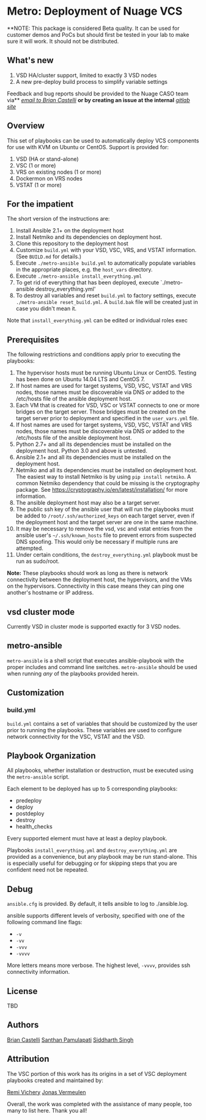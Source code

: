 # Metro: Deployment of Nuage VCS

**NOTE: This package is considered Beta quality. It can be used for customer demos and PoCs but should first be tested in your lab to make sure it will work. It should not be distributed.

## What's new

1. VSD HA/cluster support, limited to exactly 3 VSD nodes
1. A new pre-deploy build process to simplify variable settings

Feedback and bug reports should be provided to the Nuage CASO team via** *[email to Brian Castelli](mailto://brian.castelli@nokia.com)* **or by creating an issue at the internal** *[gitlab site](http://gitlab.us.alcatel-lucent.com/caso-metro/metro-express/issues)*

## Overview

This set of playbooks can be used to automatically deploy VCS components for use with KVM on Ubuntu or CentOS. Support is provided for:

1. VSD (HA or stand-alone)
2. VSC (1 or more)
3. VRS on existing nodes (1 or more)
4. Dockermon on VRS nodes
5. VSTAT (1 or more)

## For the impatient

The short version of the instructions are:

1. Install Ansible 2.1+ on the deployment host
1. Install Netmiko and its dependencies on deployment host.
1. Clone this repository to the deployment host
1. Customize `build.yml` with your VSD, VSC, VRS, and VSTAT information. (See `BUILD.md` for details.)
1. Execute `./metro-ansible build.yml` to automatically populate variables in the appropriate places, e.g. the `host_vars` directory.
1. Execute `./metro-ansible install_everything.yml`
1. To get rid of everything that has been deployed, execute `./metro-ansible destroy_everything.yml'
1. To destroy all variables and reset `build.yml` to factory settings, execute `./metro-ansible reset_build.yml`. A `build.bak` file will be created just in case you didn't mean it.

Note that `install_everything.yml` can be edited or individual roles exec

## Prerequisites

The following restrictions and conditions apply prior to executing the playbooks:

1. The hypervisor hosts must be running Ubuntu Linux or CentOS. Testing has been done on Ubuntu 14.04 LTS and CentOS 7.
1. If host names are used for target systems, VSD, VSC, VSTAT and VRS nodes, those names must be discoverable via DNS *or* added to the /etc/hosts file of the ansible deployment host.
1. Each VM that is created for VSD, VSC or VSTAT connects to one or more bridges on the target server. Those bridges must be created on the target server prior to deployment and specified in the `user_vars.yml` file.
1. If host names are used for target systems, VSD, VSC, VSTAT and VRS nodes, those names must be discoverable via DNS *or* added to the /etc/hosts file of the ansible deployment host.
1. Python 2.7+ and all its dependencies must be installed on the deployment host. Python 3.0 and above is untested.
1. Ansible 2.1+ and all its dependencies must be installed on the deployment host.
1. Netmiko and all its dependencies must be installed on deployment host. The easiest way to install Netmiko is by using `pip install netmiko`. A common Netmiko dependency that could be missing is the cryptography package. See https://cryptography.io/en/latest/installation/ for more information.
1. The ansible deployment host may also be a target server.
1. The public ssh key of the ansible user that will run the playbooks must be added to `/root/.ssh/authorized_keys` on each target server, even if the deployment host and the target server are one in the same machine.
1. It may be necessary to remove the vsd, vsc and vstat entries from the ansible user's `~/.ssh/known_hosts` file to prevent errors from suspected DNS spoofing. This would only be necessary if multiple runs are attempted.
1. Under certain conditions, the `destroy_everything.yml` playbook must be run as sudo/root.

**Note:** These playbooks should work as long as there is network connectivity between the deployment host, the hypervisors, and the VMs on the hypervisors. Connectivity in this case means they can ping one another's hostname or IP address.

## vsd cluster mode

Currently VSD in cluster mode is supported exactly for 3 VSD nodes. 

## metro-ansible

`metro-ansible` is a shell script that executes ansible-playbook with the proper includes and command line switches. `metro-ansible` should be used when running *any* of the playbooks provided herein.

## Customization

### build.yml

`build.yml` contains a set of variables that should be customized by the user prior to running the playbooks. These variables are used to configure network connectivity for the VSC, VSTAT and the VSD.

## Playbook Organization

All playbooks, whether installation or destruction, must be executed using the `metro-ansible` script.

Each element to be deployed has up to 5 corresponding playbooks:

* predeploy
* deploy
* postdeploy
* destroy
* health_checks

Every supported element must have at least a deploy playbook.

Playbooks `install_everything.yml` and `destroy_everything.yml` are provided as a convenience, but any playbook may be run stand-alone. This is especially useful for debugging or for skipping steps that you are confident need not be repeated.

## Debug

`ansible.cfg` is provided. By default, it tells ansible to log to ./ansible.log.

ansible supports different levels of verbosity, specified with one of the following command line flags:

* `-v`
* `-vv`
* `-vvv`
* `-vvvv`

More letters means more verbose. The highest level, `-vvvv`, provides ssh connectivity information.

## License

TBD

## Authors

[Brian Castelli](mailto://brian.castelli@nokia.com)
[Santhan Pamulapati](mailto://Santhan.Pamulapati@nokia.com)
[Siddharth Singh](mailto://Siddharth.Singh@nokia.com)

## Attribution

The VSC portion of this work has its origins in a set of VSC deployment playbooks created and maintained by:

[Remi Vichery](https://github.com/rvichery)
[Jonas Vermeulen](https://github.com/jonasvermeulen)

Overall, the work was completed with the assistance of many people, too many to list here. Thank you all!

